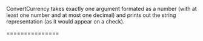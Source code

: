 ConvertCurrency 
takes exactly one argument formated as a number (with at least one number and at most one decimal) and prints out the string representation (as it would appear on a check).

===============
